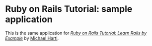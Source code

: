 # Ruby on Rails Tutorial: sample application

This is the same application for [*Ruby on Rails Tutorial: Learn Rails by Example*](http://railstutorial.org/) by [Michael Hartl](http://michaelhartl.com/).